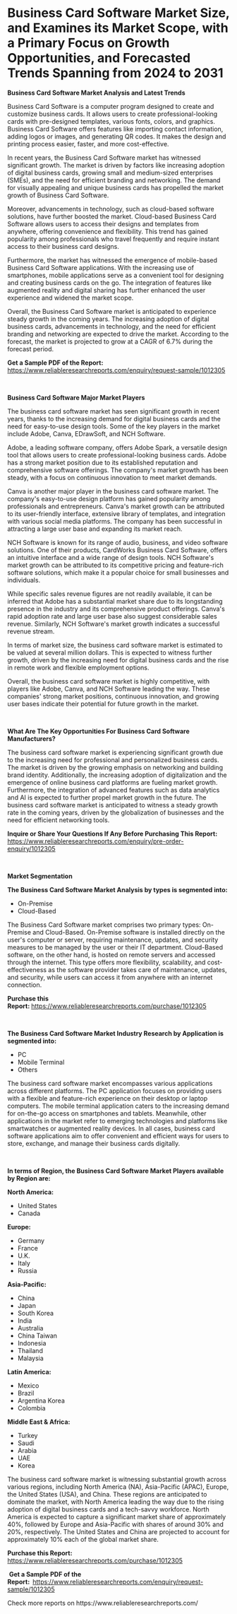<p><h1>Business Card Software Market Size, and Examines its Market Scope, with a Primary Focus on Growth Opportunities, and Forecasted Trends Spanning from 2024 to 2031</h1></p><p><strong>Business Card Software Market Analysis and Latest Trends</strong></p>
<p><p>Business Card Software is a computer program designed to create and customize business cards. It allows users to create professional-looking cards with pre-designed templates, various fonts, colors, and graphics. Business Card Software offers features like importing contact information, adding logos or images, and generating QR codes. It makes the design and printing process easier, faster, and more cost-effective.</p><p>In recent years, the Business Card Software market has witnessed significant growth. The market is driven by factors like increasing adoption of digital business cards, growing small and medium-sized enterprises (SMEs), and the need for efficient branding and networking. The demand for visually appealing and unique business cards has propelled the market growth of Business Card Software.</p><p>Moreover, advancements in technology, such as cloud-based software solutions, have further boosted the market. Cloud-based Business Card Software allows users to access their designs and templates from anywhere, offering convenience and flexibility. This trend has gained popularity among professionals who travel frequently and require instant access to their business card designs.</p><p>Furthermore, the market has witnessed the emergence of mobile-based Business Card Software applications. With the increasing use of smartphones, mobile applications serve as a convenient tool for designing and creating business cards on the go. The integration of features like augmented reality and digital sharing has further enhanced the user experience and widened the market scope.</p><p>Overall, the Business Card Software market is anticipated to experience steady growth in the coming years. The increasing adoption of digital business cards, advancements in technology, and the need for efficient branding and networking are expected to drive the market. According to the forecast, the market is projected to grow at a CAGR of 6.7% during the forecast period.</p></p>
<p><strong>Get a Sample PDF of the Report:&nbsp;</strong> <a href="https://www.reliableresearchreports.com/enquiry/request-sample/1012305">https://www.reliableresearchreports.com/enquiry/request-sample/1012305</a></p>
<p>&nbsp;</p>
<p><strong>Business Card Software Major Market Players</strong></p>
<p><p>The business card software market has seen significant growth in recent years, thanks to the increasing demand for digital business cards and the need for easy-to-use design tools. Some of the key players in the market include Adobe, Canva, EDrawSoft, and NCH Software.</p><p>Adobe, a leading software company, offers Adobe Spark, a versatile design tool that allows users to create professional-looking business cards. Adobe has a strong market position due to its established reputation and comprehensive software offerings. The company's market growth has been steady, with a focus on continuous innovation to meet market demands.</p><p>Canva is another major player in the business card software market. The company's easy-to-use design platform has gained popularity among professionals and entrepreneurs. Canva's market growth can be attributed to its user-friendly interface, extensive library of templates, and integration with various social media platforms. The company has been successful in attracting a large user base and expanding its market reach.</p><p>NCH Software is known for its range of audio, business, and video software solutions. One of their products, CardWorks Business Card Software, offers an intuitive interface and a wide range of design tools. NCH Software's market growth can be attributed to its competitive pricing and feature-rich software solutions, which make it a popular choice for small businesses and individuals.</p><p>While specific sales revenue figures are not readily available, it can be inferred that Adobe has a substantial market share due to its longstanding presence in the industry and its comprehensive product offerings. Canva's rapid adoption rate and large user base also suggest considerable sales revenue. Similarly, NCH Software's market growth indicates a successful revenue stream.</p><p>In terms of market size, the business card software market is estimated to be valued at several million dollars. This is expected to witness further growth, driven by the increasing need for digital business cards and the rise in remote work and flexible employment options.</p><p>Overall, the business card software market is highly competitive, with players like Adobe, Canva, and NCH Software leading the way. These companies' strong market positions, continuous innovation, and growing user bases indicate their potential for future growth in the market.</p></p>
<p>&nbsp;</p>
<p><strong>What Are The Key Opportunities For Business Card Software Manufacturers?</strong></p>
<p><p>The business card software market is experiencing significant growth due to the increasing need for professional and personalized business cards. The market is driven by the growing emphasis on networking and building brand identity. Additionally, the increasing adoption of digitalization and the emergence of online business card platforms are fueling market growth. Furthermore, the integration of advanced features such as data analytics and AI is expected to further propel market growth in the future. The business card software market is anticipated to witness a steady growth rate in the coming years, driven by the globalization of businesses and the need for efficient networking tools.</p></p>
<p><strong>Inquire or Share Your Questions If Any Before Purchasing This Report:</strong> <a href="https://www.reliableresearchreports.com/enquiry/pre-order-enquiry/1012305">https://www.reliableresearchreports.com/enquiry/pre-order-enquiry/1012305</a></p>
<p>&nbsp;</p>
<p><strong>Market Segmentation</strong></p>
<p><strong>The Business Card Software Market Analysis by types is segmented into:</strong></p>
<p><ul><li>On-Premise</li><li>Cloud-Based</li></ul></p>
<p><p>The Business Card Software market comprises two primary types: On-Premise and Cloud-Based. On-Premise software is installed directly on the user's computer or server, requiring maintenance, updates, and security measures to be managed by the user or their IT department. Cloud-Based software, on the other hand, is hosted on remote servers and accessed through the internet. This type offers more flexibility, scalability, and cost-effectiveness as the software provider takes care of maintenance, updates, and security, while users can access it from anywhere with an internet connection.</p></p>
<p><strong>Purchase this Report:&nbsp;</strong><a href="https://www.reliableresearchreports.com/purchase/1012305">https://www.reliableresearchreports.com/purchase/1012305</a></p>
<p>&nbsp;</p>
<p><strong>The Business Card Software Market Industry Research by Application is segmented into:</strong></p>
<p><ul><li>PC</li><li>Mobile Terminal</li><li>Others</li></ul></p>
<p><p>The business card software market encompasses various applications across different platforms. The PC application focuses on providing users with a flexible and feature-rich experience on their desktop or laptop computers. The mobile terminal application caters to the increasing demand for on-the-go access on smartphones and tablets. Meanwhile, other applications in the market refer to emerging technologies and platforms like smartwatches or augmented reality devices. In all cases, business card software applications aim to offer convenient and efficient ways for users to store, exchange, and manage their business cards digitally.</p></p>
<p>&nbsp;</p>
<p><strong>In terms of Region, the Business Card Software Market Players available by Region are:</strong></p>
<p>
    <p> <strong> North America: </strong>
        <ul>
            <li>United States</li>
            <li>Canada</li>
        </ul>
        </p> 
    <p> <strong> Europe: </strong>
        <ul>
            <li>Germany</li>
            <li>France</li>
            <li>U.K.</li>
            <li>Italy</li>
            <li>Russia</li>
        </ul>
        </p> 
    <p> <strong> Asia-Pacific: </strong>
        <ul>
            <li>China</li>
            <li>Japan</li>
            <li>South Korea</li>
            <li>India</li>
            <li>Australia</li>
            <li>China Taiwan</li>
            <li>Indonesia</li>
            <li>Thailand</li>
            <li>Malaysia</li>
        </ul>
        </p> 
    <p> <strong> Latin America: </strong>
        <ul>
            <li>Mexico</li>
            <li>Brazil</li>
            <li>Argentina Korea</li>
            <li>Colombia</li>
        </ul>
        </p> 
    <p> <strong> Middle East & Africa: </strong>
        <ul>
            <li>Turkey</li>
            <li>Saudi</li>
            <li>Arabia</li>
            <li>UAE</li>
            <li>Korea</li>
        </ul>
    </p>
    </p>
<p><p>The business card software market is witnessing substantial growth across various regions, including North America (NA), Asia-Pacific (APAC), Europe, the United States (USA), and China. These regions are anticipated to dominate the market, with North America leading the way due to the rising adoption of digital business cards and a tech-savvy workforce. North America is expected to capture a significant market share of approximately 40%, followed by Europe and Asia-Pacific with shares of around 30% and 20%, respectively. The United States and China are projected to account for approximately 10% each of the global market share.</p></p>
<p><strong>Purchase this Report: </strong><a href="https://www.reliableresearchreports.com/purchase/1012305">https://www.reliableresearchreports.com/purchase/1012305</a></p>
<p>&nbsp;<strong>Get a Sample PDF of the Report:&nbsp;&nbsp;</strong><a href="https://www.reliableresearchreports.com/enquiry/request-sample/1012305">https://www.reliableresearchreports.com/enquiry/request-sample/1012305</a></p>
<p><strong></strong></p>
<p>Check more reports on https://www.reliableresearchreports.com/</p>